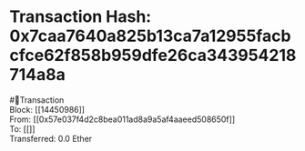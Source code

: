 
Transaction Hash: 0x7caa7640a825b13ca7a12955facbcfce62f858b959dfe26ca343954218714a8a
====================================================================================
  
#💸Transaction  
Block: [[14450986]]  
From: [[0x57e037f4d2c8bea011ad8a9a5af4aaeed508650f]]  
To: [[]]  
Transferred: 0.0 Ether